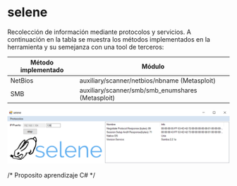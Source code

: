 # selene
Recolección de información mediante protocolos y servicios. A continuación en la tabla se muestra los métodos implementados en la herramienta y su semejanza con una tool de terceros:

| Método implementado  | Módulo|
| ----- | ------ |
| NetBios | auxiliary/scanner/netbios/nbname (Metasploit) |
| SMB | auxiliary/scanner/smb/smb_enumshares (Metasploit) |

![texto cualquiera por si no carga la imagen](https://github.com/naivenom/selene/blob/master/5.PNG)

/* Proposito aprendizaje C# */
